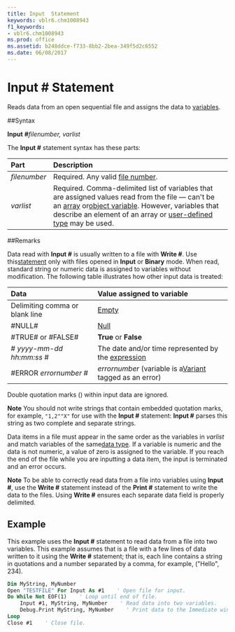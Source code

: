 ```yaml
---
title: Input  Statement
keywords: vblr6.chm1008943
f1_keywords:
- vblr6.chm1008943
ms.prod: office
ms.assetid: b248ddce-f733-8bb2-2bea-349f5d2c6552
ms.date: 06/08/2017
---
```



# Input # Statement

Reads data from an open sequential file and assigns the data to [variables](../../Glossary/vbe-glossary.md).

##Syntax

**Input** **#**_filenumber, varlist_

The  **Input #** statement syntax has these parts:


|**Part**|**Description**|
|:-----|:-----|
| _filenumber_|Required. Any valid [file number](../../Glossary/vbe-glossary.md).|
| _varlist_|Required. Comma-delimited list of variables that are assigned values read from the file — can't be an [array](../../Glossary/vbe-glossary.md) or[object variable](../../Glossary/vbe-glossary.md). However, variables that describe an element of an array or [user-defined type](../../Glossary/vbe-glossary.md) may be used.|

##Remarks

Data read with  **Input #** is usually written to a file with **Write #**. Use this[statement](../../Glossary/vbe-glossary.md) only with files opened in **Input** or **Binary** mode.
When read, standard string or numeric data is assigned to variables without modification. The following table illustrates how other input data is treated:


|**Data**|**Value assigned to variable**|
|:-----|:-----|
|Delimiting comma or blank line|[Empty](../../Glossary/vbe-glossary.md)|
|#NULL#|[Null](../../Glossary/vbe-glossary.md)|
|#TRUE# or #FALSE#|**True** or **False**|
|# _yyyy-mm-dd hh:mm:ss_ #|The date and/or time represented by the [expression](../../Glossary/vbe-glossary.md)|
|#ERROR  _errornumber_ #| _errornumber_ (variable is a[Variant](../../Glossary/vbe-glossary.md) tagged as an error)|

Double quotation marks () within input data are ignored.

 **Note**  You should not write strings that contain embedded quotation marks, for example,  `"1,2""X"` for use with the **Input #** statement: **Input #** parses this string as two complete and separate strings.

Data items in a file must appear in the same order as the variables in  _varlist_ and match variables of the same[data type](../../Glossary/vbe-glossary.md). If a variable is numeric and the data is not numeric, a value of zero is assigned to the variable.
If you reach the end of the file while you are inputting a data item, the input is terminated and an error occurs.

 **Note**  To be able to correctly read data from a file into variables using  **Input #**, use the **Write #** statement instead of the **Print #** statement to write the data to the files. Using **Write #** ensures each separate data field is properly delimited.


## Example

This example uses the  **Input #** statement to read data from a file into two variables. This example assumes that is a file with a few lines of data written to it using the **Write #** statement; that is, each line contains a string in quotations and a number separated by a comma, for example, ("Hello", 234).


```vb
Dim MyString, MyNumber 
Open "TESTFILE" For Input As #1    ' Open file for input. 
Do While Not EOF(1)    ' Loop until end of file. 
    Input #1, MyString, MyNumber    ' Read data into two variables. 
    Debug.Print MyString, MyNumber    ' Print data to the Immediate window. 
Loop 
Close #1    ' Close file. 

```


